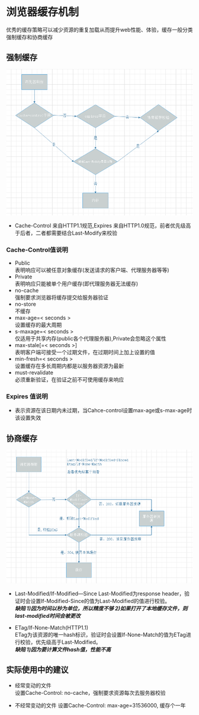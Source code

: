 # 浏览器缓存机制

优秀的缓存策略可以减少资源的重复加载从而提升web性能、体验，缓存一般分类强制缓存和协商缓存

## 强制缓存

![强制缓存](CacheStrong.png "强制缓存")
- Cache-Control 来自HTTP1.1规范,Expires 来自HTTP1.0规范，前者优先级高于后者，二者都需要结合Last-Modify来校验

### Cache-Control值说明

- Public  
  表明响应可以被任意对象缓存(发送请求的客户端、代理服务器等等)
- Private  
  表明响应只能被单个用户缓存(即代理服务器无法缓存)
- no-cache  
  强制要求浏览器将缓存提交给服务器验证
- no-store  
  不缓存
- max-age=< seconds >  
  设置缓存的最大周期
- s-maxage=< seconds >  
  仅适用于共享内存(public各个代理服务器),Private会忽略这个属性
- max-stale[=< seconds >]  
  表明客户端可接受一个过期文件，在过期时间上加上设置的值
- min-fresh=< seconds >  
  设置缓存在多长周期内都是以服务器资源为最新
- must-revalidate  
  必须重新验证，在验证之前不可使用缓存来响应

### Expires 值说明

- <http-date>  
  表示资源在该日期内未过期，当Cahce-control设置max-age或s-max-age时该设置失效

## 协商缓存

![协商缓存](CacheNegotiate.png)

- Last-Modified/If-Modified—Since
  Last-Modified为response header，验证时会设置If-Modified-Since的值为Last-Modified的值进行校验。  
  ***缺陷  1)因为时间以秒为单位，所以精度不够 2)如果打开了本地缓存文件，则last-modified时间会被更改***

- ETag/If-None-Match(HTTP1.1)  
  ETag为该资源的唯一hash标识，验证时会设置If-None-Match的值为ETag进行校验，优先级高于Last-Modified。   
  ***缺陷 1)因为要计算文件hash值，性能不高***

## 实际使用中的建议

- 经常变动的文件  
  设置Cache-Control: no-cache，强制要求资源每次去服务器校验

- 不经常变动的文件
  设置Cache-Control: max-age=31536000, 缓存个一年